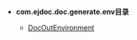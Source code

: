 


- **com.ejdoc.doc.generate.env目录**

	- [DocOutEnvironment](jdocGenerate/com/ejdoc/doc/generate/env/DocOutEnvironment.md)
